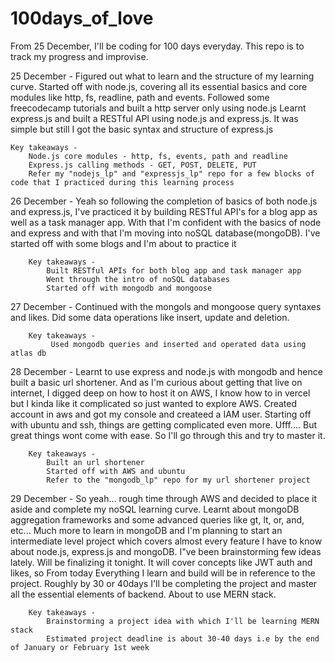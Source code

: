 # 100days_of_love

From 25 December, I'll be coding for 100 days everyday. This repo is to track my progress and improvise.

25 December -
    Figured out what to learn and the structure of my learning curve. Started off with node.js, covering all its essential basics and core modules like http, fs, readline, path and events. Followed some freecodecamp tutorials and built a http server only using node.js
    Learnt express.js and built a RESTful API using node.js and express.js. It was simple but still I got the basic syntax and structure of express.js

    Key takeaways -
        Node.js core modules - http, fs, events, path and readline
        Express.js calling methods - GET, POST, DELETE, PUT
        Refer my "nodejs_lp" and "expressjs_lp" repo for a few blocks of code that I practiced during this learning process

26 December - 
    Yeah so following the completion of basics of both node.js and express.js, I've practiced it by building RESTful API's for a blog app as well as a task manager app. With that I'm confident with the basics of node and express and with that I'm moving into noSQL database(mongoDB). I've started off with some blogs and I'm about to practice it

        Key takeaways - 
            Built RESTful APIs for both blog app and task manager app
            Went through the intro of noSQL databases
            Started off with mongodb and mongoose

27 December -
    Continued with the mongols and mongoose query syntaxes and likes. Did some data operations like insert, update and deletion.
        
        Key takeaways -
             Used mongodb queries and inserted and operated data using atlas db

28 December - 
    Learnt to use express and node.js with mongodb and hence built a basic url shortener. And as I'm curious about getting that live on internet, I digged deep on how to host it on AWS, I know how to in vercel but I kinda like it complicated so just wanted to explore AWS. Created account in aws and got my console and createed a IAM user. Starting off with ubuntu and ssh, things are getting complicated even more. Ufff.... But great things wont come with ease. So I'll go through this and try to master it.

        Key takeaways - 
            Built an url shortener
            Started off with AWS and ubuntu
            Refer to the "mongodb_lp" repo for my url shortener project
29 December - 
    So yeah... rough time through AWS and decided to place it aside and complete my noSQL learning curve. Learnt about mongoDB aggregation frameworks and some advanced queries like gt, lt, or, and, etc...
Much more to learn in mongoDB and I'm planning to start an intermediate level project which covers almost every feature I have to know about node.js, express.js and mongoDB. I"ve been brainstorming few ideas lately. Will be finalizing it tonight. It will cover concepts like JWT auth and likes, so From today Everything I learn and build will be in reference to the project. Roughly by 30 or 40days I'll be completing the project and master all the essential elements of backend. About to use MERN stack.

        Key takeaways - 
            Brainstorming a project idea with which I'll be learning MERN stack
            Estimated project deadline is about 30-40 days i.e by the end of January or February 1st week
